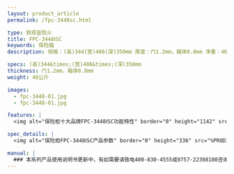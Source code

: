 ```yaml
---
layout: product_article
permalink: /fpc-3448sc.html

type: 铁观音防火
title: FPC-3448ⅠSC
keywords: 保险箱
description: 规格：(高)344(宽)486(深)350mm 厚度：门1.2mm，箱体0.8mm 净重：46公斤 /image-pro/fpc-3448-01.jpg /image-pro/fpc-3448-01.jpg 本系列产品使用说明书更新中，有如需要请致电400-830-4555或0757-22308180咨询，谢

specs: (高)344&times;(宽)486&times;(深)350mm
thickness: 门1.2mm，箱体0.8mm
weight: 46公斤

images:
  - fpc-3448-01.jpg
  - fpc-3448-01.jpg

features: |
  <img alt="保险柜十大品牌FPC-3448ⅠSC功能特性" border="0" height="1142" src="%PRODIMGS%/fpc-gn.jpg" width="538" />

spec_details: |
  <img alt="保险柜FPC-3448ⅠSC产品参数" border="0" height="336" src="%PRODIMGS%/fpc-cpcs.jpg" width="538" />

manual: |
  ### 本系列产品使用说明书更新中，有如需要请致电400-830-4555或0757-22308180咨询，谢谢！
---
```

